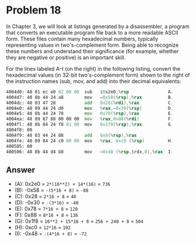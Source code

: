 # Problem 18

In Chapter 3, we will look at listings generated by a disassembler, a program that converts
an executable program file back to a more readable ASCII form. These files contain many
hexadecimal numbers, typically representing values in two's-complement form. Being able to
recognize these numbers and understand their significance (for example, whether they are negative
or positive) is an important skill.

For the lines labeled A–I (on the right) in the following listing, convert the hexadecimal values
(in 32-bit two's-complement form) shown to the right of the instruction names (sub, mov, and add)
into their decimal equivalents:

```asm
4004d0: 48 81 ec e0 02 00 00  sub   $0x2e0,%rsp               A.
4004d7: 48 8b 44 24 a8        mov   –0x58(%rsp),%rax          B.
4004dc: 48 03 47 28           add   0x28(%rdi),%rax           C.
4004e0: 48 89 44 24 d0        mov   %rax,–0x30(%rsp)          D.
4004e5: 48 8b 44 24 78        mov   0x78(%rsp),%rax           E.
4004ea: 48 89 87 88 00 00 00  mov   %rax,0x88(%rdi)           F.
4004fl: 48 8b 84 24 f8 01 00  mov   0x1f8(%rsp),%rax          G.
4004f8: 00
4004f9: 48 03 44 24 08        add   0x8(%rsp),%rax
4004fe: 48 89 84 24 c0 00 00  mov   %rax, 0xc0 (%rsp)         H.
400505: 00
400506: 48 8b 44 d4 b8        mov   –0x48 (%rsp,$rdx,8),%rax  I.
```

## Answer

- (A): 0x2e0 = `2*(16**2) + 14*(16)` = `736`
- (B): -0x58 = `-(5*16 + 8)` = `-88`
- (C): 0x28 = `2*16 + 8` = `40`
- (D): -0x30 = `-(3*16)` = `-48`
- (E): 0x78 = `7*16 + 8` = `120`
- (F): 0x88 = `8*16 + 8` = `136`
- (G): 0x1f8 = `16**2 + 15*16 + 8` = `256 + 240 + 8` = `504`
- (H): 0xc0 = `12*16` = `192`
- (I): -0x48 = `-(4*16 + 8)` = `-72`
